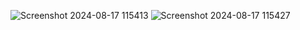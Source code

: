 ![Screenshot 2024-08-17 115413](https://github.com/user-attachments/assets/0cb2a8d0-dc1a-42cc-96f9-85c859b9097f)
![Screenshot 2024-08-17 115427](https://github.com/user-attachments/assets/0a5a6f00-c03b-4fee-a289-54ab060c3f17)
